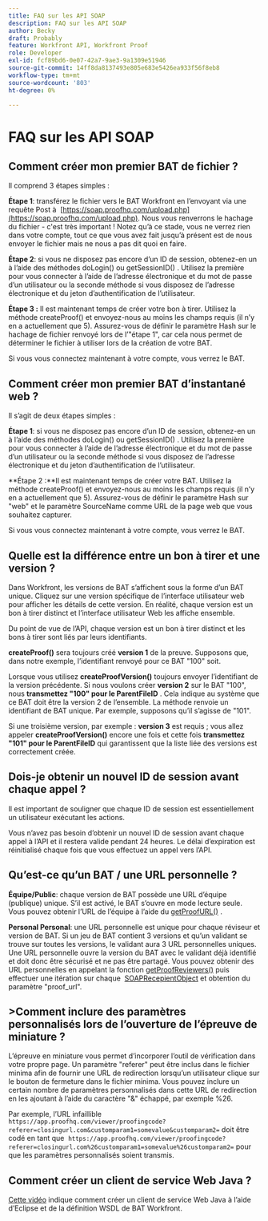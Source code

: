```yaml
---
title: FAQ sur les API SOAP
description: FAQ sur les API SOAP
author: Becky
draft: Probably
feature: Workfront API, Workfront Proof
role: Developer
exl-id: fcf89bd6-0e07-42a7-9ae3-9a1309e51946
source-git-commit: 14ff8da8137493e805e683e5426ea933f56f8eb8
workflow-type: tm+mt
source-wordcount: '803'
ht-degree: 0%

---
```


# FAQ sur les API SOAP

## Comment créer mon premier BAT de fichier ?

Il comprend 3 étapes simples :

**Étape 1**: transférez le fichier vers le BAT Workfront en l’envoyant via une requête Post à  [https://soap.proofhq.com/upload.php](https://soap.proofhq.com/upload.php). Nous vous renverrons le hachage du fichier - c&#39;est très important ! Notez qu’à ce stade, vous ne verrez rien dans votre compte, tout ce que vous avez fait jusqu’à présent est de nous envoyer le fichier mais ne nous a pas dit quoi en faire.

**Étape 2**: si vous ne disposez pas encore d’un ID de session, obtenez-en un à l’aide des méthodes doLogin() ou getSessionID() . Utilisez la première pour vous connecter à l’aide de l’adresse électronique et du mot de passe d’un utilisateur ou la seconde méthode si vous disposez de l’adresse électronique et du jeton d’authentification de l’utilisateur.

**Étape 3 :** Il est maintenant temps de créer votre bon à tirer. Utilisez la méthode createProof() et envoyez-nous au moins les champs requis (il n’y en a actuellement que 5). Assurez-vous de définir le paramètre Hash sur le hachage de fichier renvoyé lors de l’&quot;étape 1&quot;, car cela nous permet de déterminer le fichier à utiliser lors de la création de votre BAT.

Si vous vous connectez maintenant à votre compte, vous verrez le BAT.

## Comment créer mon premier BAT d’instantané web ?

Il s’agit de deux étapes simples :

**Étape 1**: si vous ne disposez pas encore d’un ID de session, obtenez-en un à l’aide des méthodes doLogin() ou getSessionID() . Utilisez la première pour vous connecter à l’aide de l’adresse électronique et du mot de passe d’un utilisateur ou la seconde méthode si vous disposez de l’adresse électronique et du jeton d’authentification de l’utilisateur.

**Étape 2 :**Il est maintenant temps de créer votre BAT. Utilisez la méthode createProof() et envoyez-nous au moins les champs requis (il n’y en a actuellement que 5). Assurez-vous de définir le paramètre Hash sur &quot;web&quot; et le paramètre SourceName comme URL de la page web que vous souhaitez capturer.

Si vous vous connectez maintenant à votre compte, vous verrez le BAT.

## Quelle est la différence entre un bon à tirer et une version ?

Dans Workfront, les versions de BAT s’affichent sous la forme d’un BAT unique. Cliquez sur une version spécifique de l’interface utilisateur web pour afficher les détails de cette version. En réalité, chaque version est un bon à tirer distinct et l’interface utilisateur Web les affiche ensemble.

Du point de vue de l’API, chaque version est un bon à tirer distinct et les bons à tirer sont liés par leurs identifiants.

**createProof()** sera toujours créé **version 1** de la preuve. Supposons que, dans notre exemple, l’identifiant renvoyé pour ce BAT &quot;100&quot; soit.

Lorsque vous utilisez **createProofVersion()** toujours envoyer l’identifiant de la version précédente. Si nous voulons créer **version 2** sur le BAT &quot;100&quot;, nous **transmettez &quot;100&quot; pour le ParentFileID** . Cela indique au système que ce BAT doit être la version 2 de l’ensemble. La méthode renvoie un identifiant de BAT unique. Par exemple, supposons qu’il s’agisse de &quot;101&quot;.

Si une troisième version, par exemple : **version 3** est requis ; vous allez appeler **createProofVersion()** encore une fois et cette fois **transmettez &quot;101&quot; pour le ParentFileID** qui garantissent que la liste liée des versions est correctement créée.

## Dois-je obtenir un nouvel ID de session avant chaque appel ?

Il est important de souligner que chaque ID de session est essentiellement un utilisateur exécutant les actions. 

Vous n’avez pas besoin d’obtenir un nouvel ID de session avant chaque appel à l’API et il restera valide pendant 24 heures. Le délai d’expiration est réinitialisé chaque fois que vous effectuez un appel vers l’API.

## Qu’est-ce qu’un BAT / une URL personnelle ?

**Équipe/Public**: chaque version de BAT possède une URL d’équipe (publique) unique. S’il est activé, le BAT s’ouvre en mode lecture seule. Vous pouvez obtenir l’URL de l’équipe à l’aide du [getProofURL()](http://api.proofhq.com/home/proofs/getproofurl) .

**Personal Personal**: une URL personnelle est unique pour chaque réviseur et version de BAT. Si un jeu de BAT contient 3 versions et qu’un validant se trouve sur toutes les versions, le validant aura 3 URL personnelles uniques. Une URL personnelle ouvre la version du BAT avec le validant déjà identifié et doit donc être sécurisé et ne pas être partagé. Vous pouvez obtenir des URL personnelles en appelant la fonction [getProofReviewers()](http://api.proofhq.com/home/proofs/getproofreviewers) puis effectuer une itération sur chaque  [SOAPRecepientObject](http://api.proofhq.com/home/objects/soaprecipientobject) et obtention du paramètre &quot;proof_url&quot;.

## >Comment inclure des paramètres personnalisés lors de l’ouverture de l’épreuve de miniature ?

L’épreuve en miniature vous permet d’incorporer l’outil de vérification dans votre propre page. Un paramètre &quot;referer&quot; peut être inclus dans le fichier minima afin de fournir une URL de redirection lorsqu’un utilisateur clique sur le bouton de fermeture dans le fichier minima. Vous pouvez inclure un certain nombre de paramètres personnalisés dans cette URL de redirection en les ajoutant à l’aide du caractère &quot;&amp;&quot; échappé, par exemple %26.

Par exemple, l’URL infaillible
`https://app.proofhq.com/viewer/proofingcode?referer=closingurl.com&customparam1=somevalue&customparam2=` doit être codé en tant que 
`https://app.proofhq.com/viewer/proofingcode?referer=closingurl.com%26customparam1=somevalue%26customparam2=` pour que les paramètres personnalisés soient transmis.

## Comment créer un client de service Web Java ?

[Cette vidéo](http://screencast.com/t/xsSNrqs5b) indique comment créer un client de service Web Java à l’aide d’Eclipse et de la définition WSDL de BAT Workfront.

